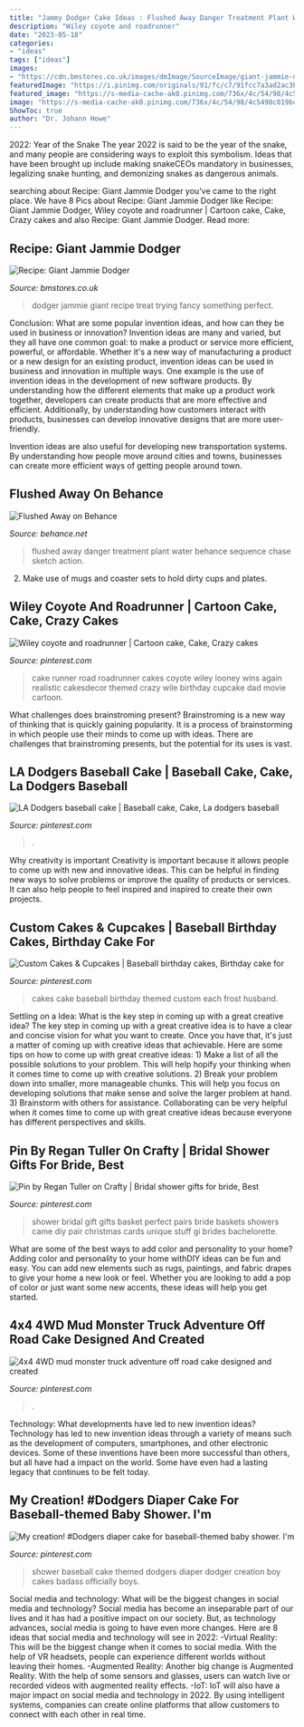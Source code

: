 ```yaml
---
title: "Jammy Dodger Cake Ideas : Flushed Away Danger Treatment Plant Water Behance Sequence Chase Sketch Action"
description: "Wiley coyote and roadrunner"
date: "2023-05-18"
categories:
- "ideas"
tags: ["ideas"]
images:
- "https://cdn.bmstores.co.uk/images/dmImage/SourceImage/giant-jammie-dodger-01.jpg"
featuredImage: "https://i.pinimg.com/originals/91/fc/c7/91fcc7a3ad2ac3b5a068306cfd59214d.jpg"
featured_image: "https://s-media-cache-ak0.pinimg.com/736x/4c/54/98/4c5498c019bc31156c763cb992687853.jpg"
image: "https://s-media-cache-ak0.pinimg.com/736x/4c/54/98/4c5498c019bc31156c763cb992687853.jpg"
ShowToc: true
author: "Dr. Johann Howe"
---
```



2022: Year of the Snake
The year 2022 is said to be the year of the snake, and many people are considering ways to exploit this symbolism. Ideas that have been brought up include making snakeCEOs mandatory in businesses, legalizing snake hunting, and demonizing snakes as dangerous animals.

	

		
searching about Recipe: Giant Jammie Dodger you've came to the right place. We have 8 Pics about Recipe: Giant Jammie Dodger like Recipe: Giant Jammie Dodger, Wiley coyote and roadrunner | Cartoon cake, Cake, Crazy cakes and also Recipe: Giant Jammie Dodger. Read more:
		
    
## Recipe: Giant Jammie Dodger

<img loading=lazy src="https://cdn.bmstores.co.uk/images/dmImage/SourceImage/giant-jammie-dodger-01.jpg" onerror="this.onerror=null;this.src='https://tse4.mm.bing.net/th?id=OIP.PCOZ4DbCRzdaoVBSBWQl7wHaEz&amp;pid=15.1';" alt="Recipe: Giant Jammie Dodger">

_Source: bmstores.co.uk_

>dodger jammie giant recipe treat trying fancy something perfect. 

	

Conclusion: What are some popular invention ideas, and how can they be used in business or innovation?
Invention ideas are many and varied, but they all have one common goal: to make a product or service more efficient, powerful, or affordable. Whether it's a new way of manufacturing a product or a new design for an existing product, invention ideas can be used in business and innovation in multiple ways.
One example is the use of invention ideas in the development of new software products. By understanding how the different elements that make up a product work together, developers can create products that are more effective and efficient. Additionally, by understanding how customers interact with products, businesses can develop innovative designs that are more user-friendly.

Invention ideas are also useful for developing new transportation systems. By understanding how people move around cities and towns, businesses can create more efficient ways of getting people around town.

    
## Flushed Away On Behance

<img loading=lazy src="https://mir-s3-cdn-cf.behance.net/project_modules/disp/3b3b5a20630911.56042c6685250.jpg" onerror="this.onerror=null;this.src='https://tse4.mm.bing.net/th?id=OIP.mqVxTPmQOpgNRkAg8lEp4gHaEm&amp;pid=15.1';" alt="Flushed Away on Behance">

_Source: behance.net_

>flushed away danger treatment plant water behance sequence chase sketch action. 

	

2. Make use of mugs and coaster sets to hold dirty cups and plates.

    
## Wiley Coyote And Roadrunner | Cartoon Cake, Cake, Crazy Cakes

<img loading=lazy src="https://i.pinimg.com/originals/91/fc/c7/91fcc7a3ad2ac3b5a068306cfd59214d.jpg" onerror="this.onerror=null;this.src='https://tse4.mm.bing.net/th?id=OIP.KYfut6TWKSFfvPN7fT3C2wHaLH&amp;pid=15.1';" alt="Wiley coyote and roadrunner | Cartoon cake, Cake, Crazy cakes">

_Source: pinterest.com_

>cake runner road roadrunner cakes coyote wiley looney wins again realistic cakesdecor themed crazy wile birthday cupcake dad movie cartoon. 

	

What challenges does brainstroming present?
Brainstroming is a new way of thinking that is quickly gaining popularity. It is a process of brainstorming in which people use their minds to come up with ideas. There are challenges that brainstroming presents, but the potential for its uses is vast.

    
## LA Dodgers Baseball Cake | Baseball Cake, Cake, La Dodgers Baseball

<img loading=lazy src="https://i.pinimg.com/originals/c1/3c/a7/c13ca769bb3d84d0a1538645c3310bd9.jpg" onerror="this.onerror=null;this.src='https://tse3.mm.bing.net/th?id=OIP.we3NnWrKJHlRmEz3ua6VsgHaJ3&amp;pid=15.1';" alt="LA Dodgers baseball cake | Baseball cake, Cake, La dodgers baseball">

_Source: pinterest.com_

>. 

	

Why creativity is important
Creativity is important because it allows people to come up with new and innovative ideas. This can be helpful in finding new ways to solve problems or improve the quality of products or services. It can also help people to feel inspired and inspired to create their own projects.

    
## Custom Cakes &amp; Cupcakes | Baseball Birthday Cakes, Birthday Cake For

<img loading=lazy src="https://i.pinimg.com/originals/99/c0/44/99c04493ba0309292337ef2973953af6.jpg" onerror="this.onerror=null;this.src='https://tse2.mm.bing.net/th?id=OIP.icAJ7oZwyh1JqzqFNXTMSAHaHa&amp;pid=15.1';" alt="Custom Cakes &amp; Cupcakes | Baseball birthday cakes, Birthday cake for">

_Source: pinterest.com_

>cakes cake baseball birthday themed custom each frost husband. 

	

Settling on a Idea: What is the key step in coming up with a great creative idea?
The key step in coming up with a great creative idea is to have a clear and concise vision for what you want to create. Once you have that, it's just a matter of coming up with creative ideas that achievable. Here are some tips on how to come up with great creative ideas: 1) Make a list of all the possible solutions to your problem. This will help hopify your thinking when it comes time to come up with creative solutions. 2) Break your problem down into smaller, more manageable chunks. This will help you focus on developing solutions that make sense and solve the larger problem at hand. 3) Brainstorm with others for assistance. Collaborating can be very helpful when it comes time to come up with great creative ideas because everyone has different perspectives and skills.

    
## Pin By Regan Tuller On Crafty | Bridal Shower Gifts For Bride, Best

<img loading=lazy src="https://i.pinimg.com/originals/a0/8f/be/a08fbe803f8dd17ea29e7599b7e3ddbc.jpg" onerror="this.onerror=null;this.src='https://tse2.mm.bing.net/th?id=OIP.nS4AMU0dXMhgHzXX-mfmqAHaJ6&amp;pid=15.1';" alt="Pin by Regan Tuller on Crafty | Bridal shower gifts for bride, Best">

_Source: pinterest.com_

>shower bridal gift gifts basket perfect pairs bride baskets showers came diy pair christmas cards unique stuff gi brides bachelorette. 

	

What are some of the best ways to add color and personality to your home?
Adding color and personality to your home withDIY ideas can be fun and easy. You can add new elements such as rugs, paintings, and fabric drapes to give your home a new look or feel. Whether you are looking to add a pop of color or just want some new accents, these ideas will help you get started.

    
## 4x4 4WD Mud Monster Truck Adventure Off Road Cake Designed And Created

<img loading=lazy src="https://s-media-cache-ak0.pinimg.com/1200x/8f/0b/62/8f0b6244e94adbbadb0bd898d552b301.jpg" onerror="this.onerror=null;this.src='https://tse1.mm.bing.net/th?id=OIP.ZHeHJQjZGDGjOMEK1_B6bwHaJ4&amp;pid=15.1';" alt="4x4 4WD mud monster truck adventure off road cake designed and created">

_Source: pinterest.com_

>. 

	

Technology: What developments have led to new invention ideas?
Technology has led to new invention ideas through a variety of means such as the development of computers, smartphones, and other electronic devices. Some of these inventions have been more successful than others, but all have had a impact on the world. Some have even had a lasting legacy that continues to be felt today.

    
## My Creation! #Dodgers Diaper Cake For Baseball-themed Baby Shower. I&#039;m

<img loading=lazy src="https://s-media-cache-ak0.pinimg.com/736x/4c/54/98/4c5498c019bc31156c763cb992687853.jpg" onerror="this.onerror=null;this.src='https://tse2.mm.bing.net/th?id=OIP.n8VwUBv79SqWueTtJ8To2gHaJ3&amp;pid=15.1';" alt="My creation! #Dodgers diaper cake for baseball-themed baby shower. I&#039;m">

_Source: pinterest.com_

>shower baseball cake themed dodgers diaper dodger creation boy cakes badass officially boys. 

	

Social media and technology: What will be the biggest changes in social media and technology?
Social media has become an inseparable part of our lives and it has had a positive impact on our society. But, as technology advances, social media is going to have even more changes. Here are 8 ideas that social media and technology will see in 2022: 
-Virtual Reality: This will be the biggest change when it comes to social media. With the help of VR headsets, people can experience different worlds without leaving their homes. 
-Augmented Reality: Another big change is Augmented Reality. With the help of some sensors and glasses, users can watch live or recorded videos with augmented reality effects. 
-IoT: IoT will also have a major impact on social media and technology in 2022. By using intelligent systems, companies can create online platforms that allow customers to connect with each other in real time.

